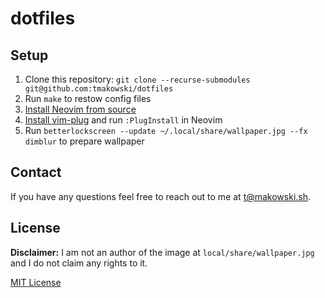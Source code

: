 # dotfiles


## Setup
1. Clone this repository: `git clone --recurse-submodules git@github.com:tmakowski/dotfiles`
1. Run `make` to restow config files
1. [Install Neovim from source]
1. [Install vim-plug] and run `:PlugInstall` in Neovim
1. Run `betterlockscreen --update ~/.local/share/wallpaper.jpg --fx dimblur` to prepare wallpaper


## Contact
If you have any questions feel free to reach out to me at t@makowski.sh.


## License
**Disclaimer:** I am not an author of the image at `local/share/wallpaper.jpg` and I do not claim any rights to it.

[MIT License](LICENSE.md)


<!-- Links -->
[Install Neovim from source]: https://github.com/neovim/neovim/wiki/Building-Neovim
[Install vim-plug]: https://github.com/junegunn/vim-plug
